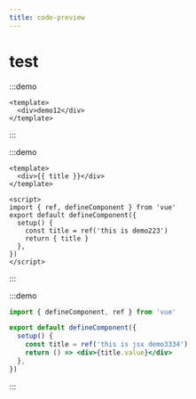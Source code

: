 ```yaml
---
title: code-preview
---
```


# test

:::demo

```vue
<template>
  <div>demo12</div>
</template>
```

:::

:::demo

```vue
<template>
  <div>{{ title }}</div>
</template>

<script>
import { ref, defineComponent } from 'vue'
export default defineComponent({
  setup() {
    const title = ref('this is demo223')
    return { title }
  },
})
</script>
```

:::

:::demo

```jsx
import { defineComponent, ref } from 'vue'

export default defineComponent({
  setup() {
    const title = ref('this is jsx demo3334')
    return () => <div>{title.value}</div>
  },
})
```

:::

